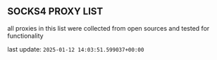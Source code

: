 ## SOCKS4 PROXY LIST

all proxies in this list were collected from open sources and tested for functionality

last update: `2025-01-12 14:03:51.599037+00:00`